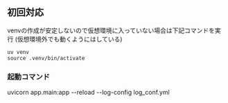 

## 初回対応
venvの作成が安定しないので仮想環境に入っていない場合は下記コマンドを実行
(仮想環境外でも動くようにはしている)
```
uv venv
source .venv/bin/activate
```

### 起動コマンド
uvicorn app.main:app --reload --log-config log_conf.yml


